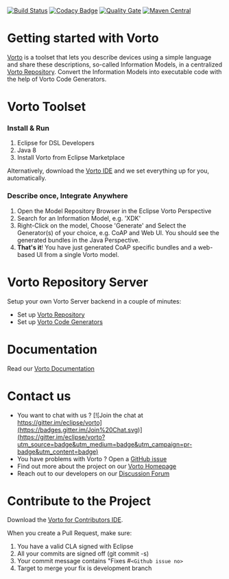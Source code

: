 [![Build Status](https://travis-ci.org/eclipse/vorto.svg?branch=development)](https://travis-ci.org/eclipse/vorto)
[![Codacy Badge](https://api.codacy.com/project/badge/Grade/569649bfe2594bedae2cd172e5ee0741)](https://www.codacy.com/app/alexander-edelmann/vorto?utm_source=github.com&amp;utm_medium=referral&amp;utm_content=eclipse/vorto&amp;utm_campaign=Badge_Grade)
[![Quality Gate](https://sonarqube.com/api/badges/gate?key=org.eclipse.vorto:server:sonar)](https://sonarqube.com/dashboard/index/org.eclipse.vorto:server:sonar) 
[![Maven Central](https://maven-badges.herokuapp.com/maven-central/org.eclipse.vorto/org.eclipse.vorto.parent/badge.svg)](https://maven-badges.herokuapp.com/maven-central/org.eclipse.vorto/org.eclipse.vorto.parent)

# Getting started with Vorto

[Vorto](http://www.eclipse.org/vorto) is a toolset that lets you describe devices using a simple language and share these descriptions, so-called Information Models, in a centralized [Vorto Repository](http://vorto.eclipse.org). Convert the Information Models into executable code with the help of Vorto Code Generators. 

# Vorto Toolset

### Install & Run

1. Eclipse for DSL Developers
2. Java 8
3. Install Vorto from Eclipse Marketplace 

Alternatively, download the [Vorto IDE](https://marketplace.yatta.de/profiles/ziXJ) and we set everything up for you, automatically.

### Describe once, Integrate Anywhere

1. Open the Model Repository Browser in the Eclipse Vorto Perspective
2. Search for an Information Model, e.g. 'XDK'
3. Right-Click on the model, Choose 'Generate' and Select the Generator(s) of your choice, e.g. CoAP and Web UI. You should see the generated bundles in the Java Perspective.
4. **That's it**! You have just generated CoAP specific bundles and a web-based UI from a single Vorto model.  

# Vorto Repository Server

Setup your own Vorto Server backend in a couple of minutes:

 - Set up [Vorto Repository](server/repo/repository-server/Readme.md)
 - Set up [Vorto Code Generators](server/generators/Readme.md)

# Documentation

Read our [Vorto Documentation](http://www.eclipse.org/vorto/documentation/overview/introduction.html)

# Contact us
 - You want to chat with us ? [![Join the chat at https://gitter.im/eclipse/vorto](https://badges.gitter.im/Join%20Chat.svg)](https://gitter.im/eclipse/vorto?utm_source=badge&utm_medium=badge&utm_campaign=pr-badge&utm_content=badge)
 - You have problems with Vorto ? Open a [GitHub issue](https://github.com/eclipse/vorto/issues)
 - Find out more about the project on our [Vorto Homepage](http://www.eclipse.org/vorto)
 - Reach out to our developers on our [Discussion Forum](http://eclipse.org/forums/eclipse.vorto) 

# Contribute to the Project

Download the [Vorto for Contributors IDE](https://marketplace.yatta.de/profiles/qTKP). 

When you create a Pull Request, make sure:

1. You have a valid CLA signed with Eclipse
2. All your commits are signed off (git commit -s)
3. Your commit message contains "Fixes #`<Github issue no>`
4. Target to merge your fix is development branch
